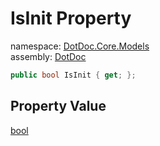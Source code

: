﻿# IsInit Property

namespace: [DotDoc\.Core\.Models](../../DotDoc.Core.Models.md)<br />
assembly: [DotDoc](../../../DotDoc.md)



```csharp
public bool IsInit { get; };
```

## Property Value

[bool](https://docs.microsoft.com/ja-jp/dotnet/api/System.Boolean)

